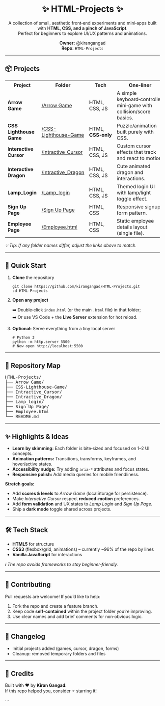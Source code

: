                                           
<h1 align="center">✨ HTML-Projects ✨</h1>
<p align="center">
  A collection of small, aesthetic front‑end experiments and mini‑apps built with <b>HTML, CSS, and a pinch of JavaScript</b>.<br>
  Perfect for beginners to explore UI/UX patterns and animations.
</p>
 
<p align="center">
  <b>Owner:</b> @kirangangad <br>  
  <b>Repo:</b> <code>HTML-Projects</code>   
</p>

<hr>

<h2>📦 Projects</h2>
<table> 
  <tr>
    <th>Project</th>
    <th>Folder</th>
    <th>Tech</th>
    <th>One‑liner</th>
  </tr>
  <tr>
    <td><b>Arrow Game</b></td>
    <td><a href="./Arrow%20Game">/Arrow Game</a></td>
    <td>HTML, CSS, JS</td>
    <td>A simple keyboard‑controlled mini‑game with collision/score basics.</td>
  </tr>
  <tr>
    <td><b>CSS Lighthouse Game</b></td>
    <td><a href="./CSS-Lighthouse-Game">/CSS-Lighthouse-Game</a></td>
    <td>HTML, <b>CSS‑only</b></td>
    <td>Puzzle/animation built purely with CSS.</td>
  </tr>
  <tr>
    <td><b>Interactive Cursor</b></td>
    <td><a href="./Intractive_Cursor">/Intractive_Cursor</a></td>
    <td>HTML, CSS, JS</td>
    <td>Custom cursor effects that track and react to motion.</td>
  </tr>
  <tr>
    <td><b>Interactive Dragon</b></td>
    <td><a href="./Intractive_Dragon">/Intractive_Dragon</a></td>
    <td>HTML, CSS, JS</td>
    <td>Cute animated dragon and interactions.</td>
  </tr>
  <tr>
    <td><b>Lamp_Login</b></td>
    <td><a href="./Lamp_login">/Lamp_login</a></td>
    <td>HTML, CSS, JS</td>
    <td>Themed login UI with lamp/light toggle effect.</td>
  </tr>
  <tr>
    <td><b>Sign Up Page</b></td>
    <td><a href="./Sign%20Up%20Page">/Sign Up Page</a></td>
    <td>HTML, CSS</td>
    <td>Responsive signup form pattern.</td>
  </tr>
  <tr>
    <td><b>Employee Page</b></td>
    <td><a href="./Employee.html">/Employee.html</a></td>
    <td>HTML, CSS</td>
    <td>Static employee details layout (single file).</td>
  </tr>
</table>
<p><i>💡 Tip: If any folder names differ, adjust the links above to match.</i></p>

<hr>

<h2>🚀 Quick Start</h2>
<ol>
  <li><b>Clone</b> the repository<br>
  <pre><code>git clone https://github.com/kirangangad/HTML-Projects.git
cd HTML-Projects</code></pre></li>

  <li><b>Open any project</b><br>
    <p>➡️ Double‑click <code>index.html</code> (or the main <code>.html</code> file) in that folder;<br>
    ➡️ Or use VS Code + the <b>Live Server</b> extension for hot reload.</p>
  </li>

  <li><b>Optional:</b> Serve everything from a tiny local server<br>
  <pre><code># Python 3
python -m http.server 5500
# Now open http://localhost:5500</code></pre></li>
</ol>

<hr>

<h2>🧭 Repository Map</h2>
<pre>
HTML-Projects/
├── Arrow Game/
├── CSS-Lighthouse-Game/
├── Intractive_Cursor/
├── Intractive_Dragon/
├── Lamp_login/
├── Sign Up Page/
├── Employee.html
└── README.md
</pre>

<hr>

<h2>✨ Highlights & Ideas</h2>
<ul>
  <li><b>Learn by skimming:</b> Each folder is bite‑sized and focused on 1–2 UI concepts.</li>
  <li><b>Animation patterns:</b> Transitions, transforms, keyframes, and hover/active states.</li>
  <li><b>Accessibility nudge:</b> Try adding <code>aria-*</code> attributes and focus states.</li>
  <li><b>Responsive polish:</b> Add media queries for mobile friendliness.</li>
</ul>

<p><b>Stretch goals:</b></p>
<ul>
  <li>Add <b>scores & levels</b> to <i>Arrow Game</i> (localStorage for persistence).</li>
  <li>Make <i>Interactive Cursor</i> respect <b>reduced‑motion</b> preferences.</li>
  <li>Add <b>form validation</b> and UX states to <i>Lamp Login</i> and <i>Sign Up Page</i>.</li>
  <li>Ship a <b>dark mode</b> toggle shared across projects.</li>
</ul>

<hr>

<h2>🛠️ Tech Stack</h2>
<ul>
  <li><b>HTML5</b> for structure</li>
  <li><b>CSS3</b> (flexbox/grid, animations) – currently ~96% of the repo by lines</li>
  <li><b>Vanilla JavaScript</b> for interactions</li>
</ul>
<p><i>ℹ️ The repo avoids frameworks to stay beginner‑friendly.</i></p>

<hr>

<h2>🤝 Contributing</h2>
<p>Pull requests are welcome! If you’d like to help:</p>
<ol>
  <li>Fork the repo and create a feature branch.</li>
  <li>Keep code <b>self‑contained</b> within the project folder you’re improving.</li>
  <li>Use clear names and add brief comments for non‑obvious logic.</li>
</ol>

<hr>

<h2>🧾 Changelog</h2>
<ul>
  <li>Initial projects added (games, cursor, dragon, forms)</li>
  <li>Cleanup: removed temporary folders and files</li>
</ul>

<hr>

<h2>🙌 Credits</h2>
<p>Built with ❤️ by <b>Kiran Gangad</b>.<br>
If this repo helped you, consider ⭐ starring it!</p>
```
